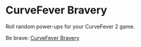 # CurveFever Bravery

Roll random power-ups for your CurveFever 2 game.

Be brave: [CurveFever Bravery](https://gustavat.github.io/cfbravery/)


